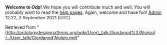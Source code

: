 __Welcome to _Odp_!__ We hope you will contribute much and well. 
You will probably want to read the [help pages](http://ontologydesignpatterns.org/wiki/Help:Contents "Help:Contents"). Again, welcome and have fun! [Admin](../User/ValentinaPresutti.md "User:ValentinaPresutti") 12:22, 2 September 2021 (UTC)





Retrieved from "[http://ontologydesignpatterns.org/wiki/User\_talk:Giordanod%27Aloisio](../User_talk/Giordanod'Aloisio.md)"